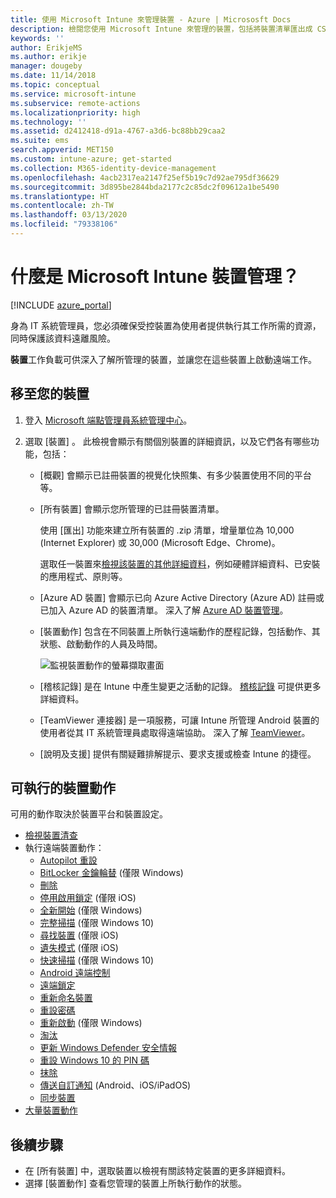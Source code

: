 ```yaml
---
title: 使用 Microsoft Intune 來管理裝置 - Azure | Micrososft Docs
description: 檢閱您使用 Microsoft Intune 來管理的裝置，包括將裝置清單匯出成 CSV 格式、檢視已加入 Azure Active Directory 的裝置、檢閱裝置上的動作變更記錄、使用「TeamViewer 連接器」以允許 IT 系統管理員從遠端對 Android 裝置進行疑難排解，以及檢視您可在裝置上執行的所有動作。
keywords: ''
author: ErikjeMS
ms.author: erikje
manager: dougeby
ms.date: 11/14/2018
ms.topic: conceptual
ms.service: microsoft-intune
ms.subservice: remote-actions
ms.localizationpriority: high
ms.technology: ''
ms.assetid: d2412418-d91a-4767-a3d6-bc88bb29caa2
ms.suite: ems
search.appverid: MET150
ms.custom: intune-azure; get-started
ms.collection: M365-identity-device-management
ms.openlocfilehash: 4acb2317ea2147f25ef5b19c7d92ae795df36629
ms.sourcegitcommit: 3d895be2844bda2177c2c85dc2f09612a1be5490
ms.translationtype: HT
ms.contentlocale: zh-TW
ms.lasthandoff: 03/13/2020
ms.locfileid: "79338106"
---
```

# <a name="what-is-microsoft-intune-device-management"></a>什麼是 Microsoft Intune 裝置管理？

[!INCLUDE [azure_portal](../includes/azure_portal.md)]

身為 IT 系統管理員，您必須確保受控裝置為使用者提供執行其工作所需的資源，同時保護該資料遠離風險。

**裝置**工作負載可供深入了解所管理的裝置，並讓您在這些裝置上啟動遠端工作。

## <a name="get-to-your-devices"></a>移至您的裝置

1. 登入 [Microsoft 端點管理員系統管理中心](https://go.microsoft.com/fwlink/?linkid=2109431)。
3. 選取 [裝置]  。 此檢視會顯示有關個別裝置的詳細資訊，以及它們各有哪些功能，包括：

   - [概觀]  會顯示已註冊裝置的視覺化快照集、有多少裝置使用不同的平台等。
   - [所有裝置]  會顯示您所管理的已註冊裝置清單。

     使用 [匯出]  功能來建立所有裝置的 .zip 清單，增量單位為 10,000 (Internet Explorer) 或 30,000 (Microsoft Edge、Chrome)。

     選取任一裝置來[檢視該裝置的其他詳細資料](device-inventory.md)，例如硬體詳細資料、已安裝的應用程式、原則等。

   - [Azure AD 裝置]  會顯示已向 Azure Active Directory (Azure AD) 註冊或已加入 Azure AD 的裝置清單。 深入了解 [Azure AD 裝置管理](https://docs.microsoft.com/azure/active-directory/device-management-introduction)。
   - [裝置動作]  包含在不同裝置上所執行遠端動作的歷程記錄，包括動作、其狀態、啟動動作的人員及時間。

     ![監視裝置動作的螢幕擷取畫面](./media/device-management/monitor-device-actions.png)

   - [稽核記錄]  是在 Intune 中產生變更之活動的記錄。 [稽核記錄](../fundamentals/monitor-audit-logs.md) 可提供更多詳細資料。
   - [TeamViewer 連接器]  是一項服務，可讓 Intune 所管理 Android 裝置的使用者從其 IT 系統管理員處取得遠端協助。 深入了解 [TeamViewer](teamviewer-support.md)。
   - [說明及支援]  提供有關疑難排解提示、要求支援或檢查 Intune 的捷徑。

## <a name="available-device-actions"></a>可執行的裝置動作
可用的動作取決於裝置平台和裝置設定。

- [檢視裝置清查](device-inventory.md)
- 執行遠端裝置動作：
  - [Autopilot 重設](https://docs.microsoft.com/windows/deployment/windows-autopilot/windows-autopilot-reset#reset-devices-with-remote-windows-autopilot-reset)
  - [BitLocker 金鑰輪替](../protect/encrypt-devices.md#rotate-bitlocker-recovery-keys) (僅限 Windows)
  - [刪除](devices-wipe.md#delete-devices-from-the-intune-portal)
  - [停用啟用鎖定](device-activation-lock-disable.md) (僅限 iOS)
  - [全新開始](device-fresh-start.md) (僅限 Windows)
  - [完整掃描](../configuration/device-restrictions-windows-10.md#microsoft-defender-antivirus) (僅限 Windows 10)
  - [尋找裝置](device-locate.md) (僅限 iOS)
  - [遺失模式](device-lost-mode.md) (僅限 iOS)
  - [快速掃描](../configuration/device-restrictions-windows-10.md#microsoft-defender-antivirus) (僅限 Windows 10)
  - [Android 遠端控制](teamviewer-support.md)
  - [遠端鎖定](device-remote-lock.md)
  - [重新命名裝置](device-rename.md)
  - [重設密碼](device-passcode-reset.md)
  - [重新啟動](device-restart.md) (僅限 Windows)
  - [淘汰](devices-wipe.md#retire)
  - [更新 Windows Defender 安全情報](https://docs.microsoft.com/windows/security/threat-protection/windows-defender-antivirus/manage-protection-updates-windows-defender-antivirus)
  - [重設 Windows 10 的 PIN 碼](device-windows-pin-reset.md)
  - [抹除](devices-wipe.md#wipe)
  - [傳送自訂通知](custom-notifications.md#send-a-custom-notification-to-a-single-device) (Android、iOS/iPadOS)
  - [同步裝置](device-sync.md)
- [大量裝置動作](bulk-device-actions.md)

## <a name="next-steps"></a>後續步驟

- 在 [所有裝置]  中，選取裝置以檢視有關該特定裝置的更多詳細資料。
- 選擇 [裝置動作]  查看您管理的裝置上所執行動作的狀態。
